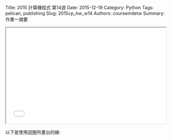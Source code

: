 Title: 2015 計算機程式 第14週
Date: 2015-12-19
Category: Python
Tags: pelican, publishing
Slug: 2015cp_hw_w14
Authors: coursemdetw
Summary: 作業一摘要
                                    
<iframe src="40423104_cp_w14_p.html" width="500" height="300"></iframe>

以下是使用迴圈所畫出的線:
                
<div class="entry-content"><!-- 導入 brython.js -->

<script type="text/javascript" src="http://brython.info/src/brython_dist.js"></script>
<!-- 啟動 brython() -->

<script>
window.onload=function(){
brython(1);
}
</script>

<!-- 以下利用 Brython 程式執行繪圖 -->

<canvas id="syuan" width="200" height="200"></canvas>

<script type="text/python3">
# 導入 doc
from browser import document as doc
from browser import console
import math

# 準備繪圖畫布
canvas1 = doc["syuan"]
ctx1 = canvas1.getContext("2d")

# 開始畫直線
for i in range(11):
    ctx1.beginPath()
    ctx1.lineWidth = 5
    ctx1.moveTo(0,0+i*20 )
    ctx1.lineTo(200,0+i*20 )
    ctx1.strokeStyle = "#FF1493"
    ctx1.stroke()
    
for i in range(11):
    ctx1.beginPath()
    ctx1.lineWidth = 5
    ctx1.moveTo(0+i*20, 0)
    ctx1.lineTo(0+i*20, 200)
    ctx1.strokeStyle = "#4169E1"
    ctx1.stroke()

</script>

